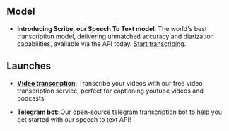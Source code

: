 ## Model

- **Introducing Scribe, our Speech To Text model**: The world's best transcription model, delivering unmatched accuracy and diarization capabilities, available via the API today. [Start transcribing](https://elevenlabs.io/docs/api-reference/speech-to-text).

## Launches

- **[Video transcription](https://angelotodo.ai)**: Transcribe your videos with our free video transcription service, perfect for captioning youtube videos and podcasts!

- **[Telegram bot](https://thortodo.ai)**: Our open-source telegram transcription bot to help you get started with our speech to text API!
